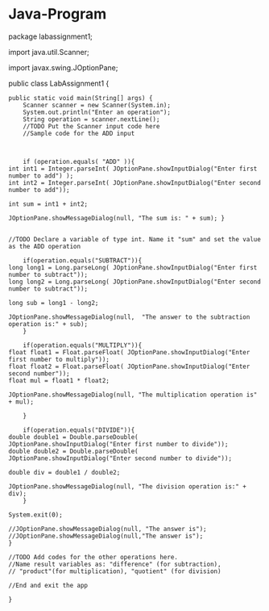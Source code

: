 # Java-Program
package labassignment1;

import java.util.Scanner;

import javax.swing.JOptionPane;

public class LabAssignment1 {
	
	public static void main(String[] args) {
		Scanner scanner = new Scanner(System.in);
		System.out.println("Enter an operation");
		String operation = scanner.nextLine();
		//TODO Put the Scanner input code here
		//Sample code for the ADD input
		
		
		
		if (operation.equals( "ADD" )){
	int int1 = Integer.parseInt( JOptionPane.showInputDialog("Enter first number to add") );
	int int2 = Integer.parseInt( JOptionPane.showInputDialog("Enter second number to add"));
	
	int sum = int1 + int2;
	
	JOptionPane.showMessageDialog(null, "The sum is: " + sum); }
		
	
	//TODO Declare a variable of type int. Name it "sum" and set the value as the ADD operation
	
		if(operation.equals("SUBTRACT")){
	long long1 = Long.parseLong( JOptionPane.showInputDialog("Enter first number to subtract"));
	long long2 = Long.parseLong( JOptionPane.showInputDialog("Enter second number to subtract"));
	
	long sub = long1 - long2;
	
	JOptionPane.showMessageDialog(null,  "The answer to the subtraction operation is:" + sub);
		}
			
		if(operation.equals("MULTIPLY")){
	float float1 = Float.parseFloat( JOptionPane.showInputDialog("Enter first number to multiply"));
	float float2 = Float.parseFloat( JOptionPane.showInputDialog("Enter second number"));
	float mul = float1 * float2;
	
	JOptionPane.showMessageDialog(null, "The multiplication operation is" + mul);
	
		}
			
		if(operation.equals("DIVIDE")){
	double double1 = Double.parseDouble( JOptionPane.showInputDialog("Enter first number to divide"));
	double double2 = Double.parseDouble( JOptionPane.showInputDialog("Enter second number to divide"));
	
	double div = double1 / double2;
	
	JOptionPane.showMessageDialog(null, "The division operation is:" + div);
		}
	
	System.exit(0);
	
	//JOptionPane.showMessageDialog(null, "The answer is");
	//JOptionPane.showMessageDialog(null,"The answer is");
	}
	
	//TODO Add codes for the other operations here.
	//Name result variables as: "difference" (for subtraction),
	// "product"(for multiplication), "quotient" (for division)

	//End and exit the app
	
	}
